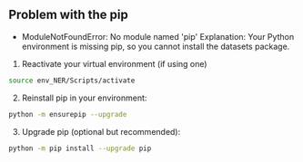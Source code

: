 ## Problem with the pip
* ModuleNotFoundError: No module named 'pip'
Explanation:
Your Python environment is missing pip, so you cannot install the datasets package.
1. Reactivate your virtual environment (if using one)
```bash
source env_NER/Scripts/activate
```
2. Reinstall pip in your environment:
```bash
python -m ensurepip --upgrade
```
3. Upgrade pip (optional but recommended):
```bash
python -m pip install --upgrade pip
```
